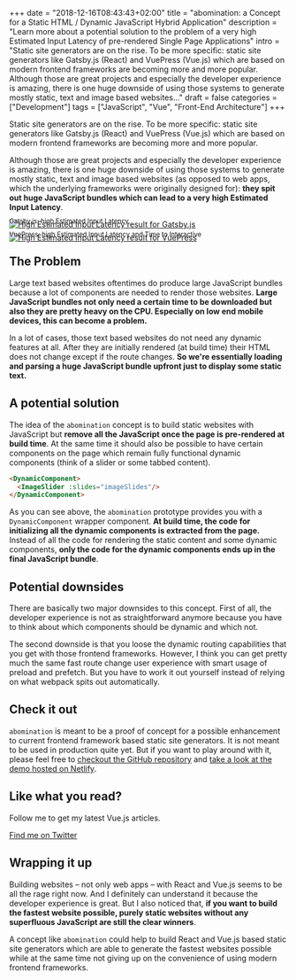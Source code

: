 +++
date = "2018-12-16T08:43:43+02:00"
title = "abomination: a Concept for a Static HTML / Dynamic JavaScript Hybrid Application"
description = "Learn more about a potential solution to the problem of a very high Estimated Input Latency of pre-rendered Single Page Applications"
intro = "Static site generators are on the rise. To be more specific: static site generators like Gatsby.js (React) and VuePress (Vue.js) which are based on modern frontend frameworks are becoming more and more popular. Although those are great projects and especially the developer experience is amazing, there is one huge downside of using those systems to generate mostly static, text and image based websites..."
draft = false
categories = ["Development"]
tags = ["JavaScript", "Vue", "Front-End Architecture"]
+++

Static site generators are on the rise. To be more specific: static site generators like Gatsby.js (React) and VuePress (Vue.js) which are based on modern frontend frameworks are becoming more and more popular.

Although those are great projects and especially the developer experience is amazing, there is one huge downside of using those systems to generate mostly static, text and image based websites (as opposed to web apps, which the underlying frameworks were originally designed for): **they spit out huge JavaScript bundles which can lead to a very high Estimated Input Latency**.

<div class="c-content__figure">
  <div class="c-content__broad">
    <a href="https://res.cloudinary.com/maoberlehner/image/upload/c_scale,f_auto,q_auto/v1532158513/blog/2018-12-16/gatsby-high-estimated-input-latency">
      <img
        src="https://res.cloudinary.com/maoberlehner/image/upload/c_scale,f_auto,q_auto,w_740/v1532158513/blog/2018-12-16/gatsby-high-estimated-input-latency"
        srcset="https://res.cloudinary.com/maoberlehner/image/upload/c_scale,f_auto,q_auto,w_1480/v1532158513/blog/2018-12-16/gatsby-high-estimated-input-latency 2x"
        alt="High Estimated Input Latency result for Gatsby.js"
      >
    </a>
  </div>
  <p class="c-content__caption" style="margin-top:-1.5em;">
    <small>Gatsby.js: high Estimated Input Latency</small>
  </p>
</div>

<div class="c-content__figure">
  <div class="c-content__broad">
    <a href="https://res.cloudinary.com/maoberlehner/image/upload/c_scale,f_auto,q_auto/v1532158513/blog/2018-12-16/vuepress-high-estimated-input-latency">
      <img
        src="https://res.cloudinary.com/maoberlehner/image/upload/c_scale,f_auto,q_auto,w_740/v1532158513/blog/2018-12-16/vuepress-high-estimated-input-latency"
        srcset="https://res.cloudinary.com/maoberlehner/image/upload/c_scale,f_auto,q_auto,w_1480/v1532158513/blog/2018-12-16/vuepress-high-estimated-input-latency 2x"
        alt="High Estimated Input Latency result for VuePress"
      >
    </a>
  </div>
  <p class="c-content__caption" style="margin-top:-1.5em;">
    <small>VuePress: high Estimated Input Latency and Time to Interactive</small>
  </p>
</div>

## The Problem

Large text based websites oftentimes do produce large JavaScript bundles because a lot of components are needed to render those websites. **Large JavaScript bundles not only need a certain time to be downloaded but also they are pretty heavy on the CPU. Especially on low end mobile devices, this can become a problem.**

In a lot of cases, those text based websites do not need any dynamic features at all. After they are initially rendered (at build time) their HTML does not change except if the route changes. **So we're essentially loading and parsing a huge JavaScript bundle upfront just to display some static text.**

## A potential solution

The idea of the `abomination` concept is to build static websites with JavaScript but **remove all the JavaScript once the page is pre-rendered at build time**. At the same time it should also be possible to have certain components on the page which remain fully functional dynamic components (think of a slider or some tabbed content).

```html
<DynamicComponent>
  <ImageSlider :slides="imageSlides"/>
</DynamicComponent>
```

As you can see above, the `abomination` prototype provides you with a `DynamicComponent` wrapper component. **At build time, the code for initializing all the dynamic components is extracted from the page.** Instead of all the code for rendering the static content and some dynamic components, **only the code for the dynamic components ends up in the final JavaScript bundle**.

## Potential downsides

There are basically two major downsides to this concept. First of all, the developer experience is not as straightforward anymore because you have to think about which components should be dynamic and which not.

The second downside is that you loose the dynamic routing capabilities that you get with those frontend frameworks. However, I think you can get pretty much the same fast route change user experience with smart usage of preload and prefetch. But you have to work it out yourself instead of relying on what webpack spits out automatically.

## Check it out

`abomination` is meant to be a proof of concept for a possible enhancement to current frontend framework based static site generators. It is not meant to be used in production quite yet. But if you want to play around with it, please feel free to [checkout the GitHub repository](https://github.com/maoberlehner/abomination-a-concept-for-a-static-html-dynamic-javascript-hybrid-application) and [take a look at the demo hosted on Netlify](https://abomination-concept-example.netlify.com/).

<div class="c-content__broad">
  <div class="c-twitter-teaser">
    <div class="c-twitter-teaser__content">
      <h2 class="c-twitter-teaser__headline">Like what you read?</h2>
      <p class="c-twitter-teaser__body">
        Follow me to get my latest Vue.js articles.
      </p>
      <a class="c-button c-button--outline c-twitter-teaser__button" rel="nofollow" href="https://twitter.com/maoberlehner" data-event-category="link" data-event-action="click: contact" data-event-label="Twitter (article content)">
        Find me on Twitter
      </a>
    </div>
  </div>
</div>

## Wrapping it up

Building websites – not only web apps – with React and Vue.js seems to be all the rage right now. And I definitely can understand it because the developer experience is great. But I also noticed that, **if you want to build the fastest website possible, purely static websites without any superfluous JavaScript are still the clear winners**.

A concept like `abomination` could help to build React and Vue.js based static site generators which are able to generate the fastest websites possible while at the same time not giving up on the convenience of using modern frontend frameworks.
